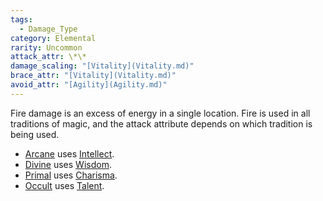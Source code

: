 ```yaml
---  
tags:  
  - Damage_Type  
category: Elemental  
rarity: Uncommon  
attack_attr: \*\*  
damage_scaling: "[Vitality](Vitality.md)"  
brace_attr: "[Vitality](Vitality.md)"  
avoid_attr: "[Agility](Agility.md)"  
---  
```

Fire damage is an excess of energy in a single location. Fire is used in all traditions of magic, and the attack attribute depends on which tradition is being used.  
  
- [Arcane](Arcane.md) uses [Intellect](./Intellect.md).  
- [Divine](Divine.md) uses [Wisdom](./Wisdom.md).  
- [Primal](Primal.md) uses [Charisma](./Charisma.md).  
- [Occult](Occult.md) uses [Talent](./Talent.md).